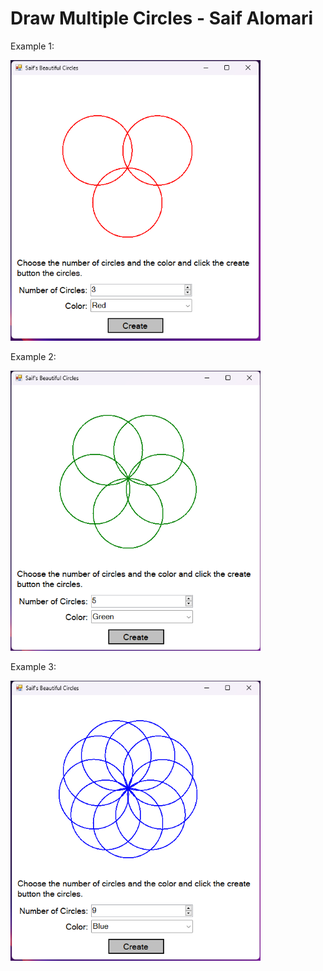 # Draw Multiple Circles - Saif Alomari

Example 1: 

<img src='./pictures/red3.png' width='400'>

Example 2: 

<img src='./pictures/green5.png' width='400'>

Example 3: 

<img src='./pictures/blue9.png' width='400'>
